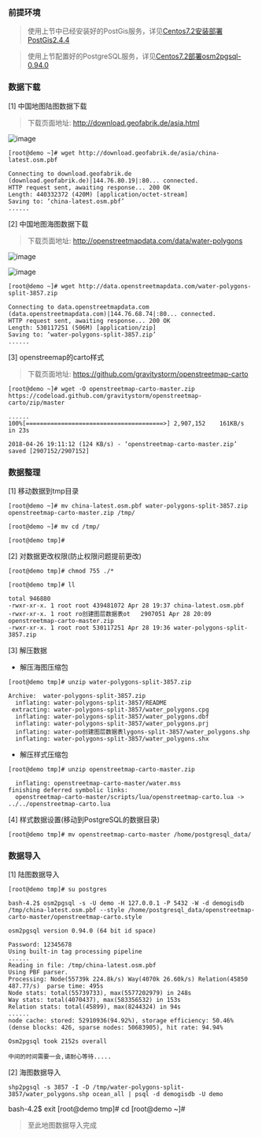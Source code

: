 ### 前提环境

> 使用上节中已经安装好的PostGis服务，详见[Centos7.2安装部署PostGis2.4.4](https://github.com/ItdeerLab/itdeerlab-notes/blob/notes/PostGresql/UserGuide/Centos7.2%E5%AE%89%E8%A3%85%E9%83%A8%E7%BD%B2PostGis2.4.4.md)

> 使用上节配置好的PostgreSQL服务，详见[Centos7.2部署osm2pgsql-0.94.0](https://github.com/ItdeerLab/itdeerlab-notes/blob/notes/PostGresql/UserGuide/Centos7.2%E9%83%A8%E7%BD%B2osm2pgsql-0.94.0.md)


### 数据下载

[1] 中国地图陆图数据下载

> 下载页面地址: http://download.geofabrik.de/asia.html

![image](https://github.com/ItdeerLab/itdeerlab-notes/blob/images/PostGresql/2018.04.28-5.png)

```
[root@demo ~]# wget http://download.geofabrik.de/asia/china-latest.osm.pbf

Connecting to download.geofabrik.de (download.geofabrik.de)|144.76.80.19|:80... connected.
HTTP request sent, awaiting response... 200 OK
Length: 440332372 (420M) [application/octet-stream]
Saving to: ‘china-latest.osm.pbf’
......
```

[2] 中国地图海图数据下载

> 下载页面地址: http://openstreetmapdata.com/data/water-polygons

![image](https://github.com/ItdeerLab/itdeerlab-notes/blob/images/PostGresql/2018.04.28-6.png)

![image](https://github.com/ItdeerLab/itdeerlab-notes/blob/images/PostGresql/2018.04.28-7.png)

```
[root@demo ~]# wget http://data.openstreetmapdata.com/water-polygons-split-3857.zip

Connecting to data.openstreetmapdata.com (data.openstreetmapdata.com)|144.76.68.74|:80... connected.
HTTP request sent, awaiting response... 200 OK
Length: 530117251 (506M) [application/zip]
Saving to: ‘water-polygons-split-3857.zip’
......
```

[3] openstreemap的carto样式

> 下载页面地址: https://github.com/gravitystorm/openstreetmap-carto

```
[root@demo ~]# wget -O openstreetmap-carto-master.zip https://codeload.github.com/gravitystorm/openstreetmap-carto/zip/master

......
100%[=======================================>] 2,907,152    161KB/s   in 23s    

2018-04-26 19:11:12 (124 KB/s) - ‘openstreetmap-carto-master.zip’ saved [2907152/2907152]
```

### 数据整理

[1] 移动数据到tmp目录

```
[root@demo ~]# mv china-latest.osm.pbf water-polygons-split-3857.zip openstreetmap-carto-master.zip /tmp/

[root@demo ~]# mv cd /tmp/

[root@demo tmp]# 
```

[2] 对数据更改权限(防止权限问题提前更改)

```
[root@demo tmp]# chmod 755 ./*

[root@demo tmp]# ll

total 946880
-rwxr-xr-x. 1 root root 439481072 Apr 28 19:37 china-latest.osm.pbf
-rwxr-xr-x. 1 root ro创建图层数据表ot   2907051 Apr 28 20:09 openstreetmap-carto-master.zip
-rwxr-xr-x. 1 root root 530117251 Apr 28 19:36 water-polygons-split-3857.zip
```

[3] 解压数据

 - 解压海图压缩包

```
[root@demo tmp]# unzip water-polygons-split-3857.zip 

Archive:  water-polygons-split-3857.zip
  inflating: water-polygons-split-3857/README  
 extracting: water-polygons-split-3857/water_polygons.cpg  
  inflating: water-polygons-split-3857/water_polygons.dbf  
  inflating: water-polygons-split-3857/water_polygons.prj  
  inflating: water-po创建图层数据表lygons-split-3857/water_polygons.shp  
  inflating: water-polygons-split-3857/water_polygons.shx 
```

 - 解压样式压缩包

```
[root@demo tmp]# unzip openstreetmap-carto-master.zip

  inflating: openstreetmap-carto-master/water.mss  
finishing deferred symbolic links:
  openstreetmap-carto-master/scripts/lua/openstreetmap-carto.lua -> ../../openstreetmap-carto.lua

```

[4] 样式数据设置(移动到PostgreSQL的数据目录)

```
[root@demo tmp]# mv openstreetmap-carto-master /home/postgresql_data/
```

### 数据导入

[1] 陆图数据导入

```
[root@demo tmp]# su postgres

bash-4.2$ osm2pgsql -s -U demo -H 127.0.0.1 -P 5432 -W -d demogisdb /tmp/china-latest.osm.pbf --style /home/postgresql_data/openstreetmap-carto-master/openstreetmap-carto.style

osm2pgsql version 0.94.0 (64 bit id space)

Password: 12345678
Using built-in tag processing pipeline
......
Reading in file: /tmp/china-latest.osm.pbf
Using PBF parser.
Processing: Node(55739k 224.8k/s) Way(4070k 26.60k/s) Relation(45850 487.77/s)  parse time: 495s
Node stats: total(55739733), max(5577202979) in 248s
Way stats: total(4070437), max(583356532) in 153s
Relation stats: total(45899), max(8244324) in 94s
......
node cache: stored: 52910936(94.92%), storage efficiency: 50.46% (dense blocks: 426, sparse nodes: 50683905), hit rate: 94.94%

Osm2pgsql took 2152s overall

中间的时间需要一会,请耐心等待.....
```

[2] 海图数据导入

```
shp2pgsql -s 3857 -I -D /tmp/water-polygons-split-3857/water_polygons.shp ocean_all | psql -d demogisdb -U demo
```

bash-4.2$ exit
[root@demo tmp]# cd
[root@demo ~]# 


> 至此地图数据导入完成